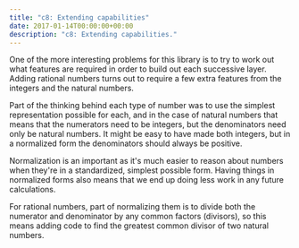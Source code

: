 ```yaml
---
title: "c8: Extending capabilities"
date: 2017-01-14T00:00:00+00:00
description: "c8: Extending capabilities."
---
```

One of the more interesting problems for this library is to try to work out what features are required in order
to build out each successive layer.  Adding rational numbers turns out to require a few extra features from the
integers and the natural numbers.

Part of the thinking behind each type of number was to use the simplest representation possible for each, and in
the case of natural numbers that means that the numerators need to be integers, but the denominators need only be
natural numbers.  It might be easy to have made both integers, but in a normalized form the denominators should
always be positive.

Normalization is an important as it's much easier to reason about numbers when they're in a standardized, simplest
possible form.  Having things in normalized forms also means that we end up doing less work in any future
calculations.

For rational numbers, part of normalizing them is to divide both the numerator and denominator by any common
factors (divisors), so this means adding code to find the greatest common divisor of two natural numbers.

